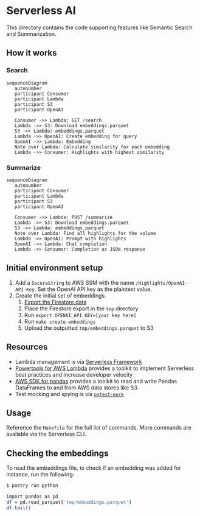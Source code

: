 # Serverless AI

This directory contains the code supporting features like Semantic Search and Summarization.

## How it works

### Search

```mermaid
sequenceDiagram
   autonumber
   participant Consumer
   participant Lambda
   participant S3
   participant OpenAI

   Consumer ->> Lambda: GET /search
   Lambda ->> S3: Download embeddings.parquet
   S3 ->> Lambda: embeddings.parquet
   Lambda ->> OpenAI: Create embedding for query
   OpenAI ->> Lambda: Embedding
   Note over Lambda: Calculate similarity for each embedding
   Lambda ->> Consumer: Highlights with highest similarity
```

### Summarize

```mermaid
sequenceDiagram
   autonumber
   participant Consumer
   participant Lambda
   participant S3
   participant OpenAI

   Consumer ->> Lambda: POST /summarize
   Lambda ->> S3: Download embeddings.parquet
   S3 ->> Lambda: embeddings.parquet
   Note over Lambda: Find all highlights for the volume
   Lambda ->> OpenAI: Prompt with highlights
   OpenAI ->> Lambda: Chat completion
   Lambda ->> Consumer: Completion as JSON response
```

## Initial environment setup

1. Add a `SecureString` to AWS SSM with the name `/Highlights/OpenAI-API-Key`. Set the OpenAI API key as the plaintext value.
1. Create the initial set of embeddings.
   1. [Export the Firestore data](../../firebase/exporter/instructions.md)
   1. Place the Firestore export in the `tmp` directory
   1. Run `export OPENAI_API_KEY=[your key here]`
   1. Run `make create-embeddings`
   1. Upload the outputted `tmp/embeddings.parquet` to S3

## Resources

- Lambda management is via [Serverless Framework](https://www.serverless.com/framework/docs)
- [Powertools for AWS Lambda](https://docs.powertools.aws.dev/lambda/python/latest/) provides a toolkit to implement Serverless best practices and increase developer velocity
- [AWS SDK for pandas](https://aws-sdk-pandas.readthedocs.io/en/stable/index.html) provides a toolkit to read and write Pandas DataFrames to and from AWS data stores like S3.
- Test mocking and spying is via [`pytest-mock`](https://pytest-mock.readthedocs.io/en/latest/usage.html)

## Usage

Reference the `Makefile` for the full list of commands. More commands are available via the Serverless CLI.

## Checking the embeddings

To read the embeddings file, to check if an embedding was added for instance, run the following:

```sh
$ poetry run python

import pandas as pd
df = pd.read_parquet('tmp/embeddings.parquet')
df.tail()
```
